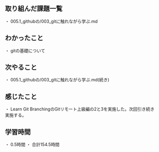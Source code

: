 ## 取り組んだ課題一覧
・ 005.1_githubの/003_gitに触れながら学ぶ.md
## わかったこと
・ gitの基礎について
## 次やること
・ 005.1_githubの/003_gitに触れながら学ぶ.md(続き)
## 感じたこと
・ Learn Git BranchingのGitリモート上級編の2と3を実施した。次回引き続き実施する。
## 学習時間
・ 0.5時間
・ 合計154.5時間
